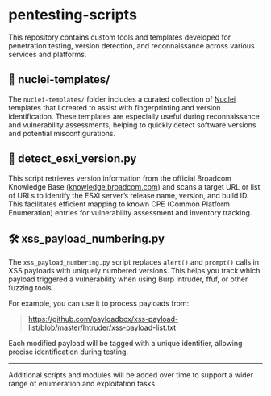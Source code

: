 # pentesting-scripts

This repository contains custom tools and templates developed for penetration testing, version detection, and reconnaissance across various services and platforms.

## 📁 nuclei-templates/

The `nuclei-templates/` folder includes a curated collection of [Nuclei](https://github.com/projectdiscovery/nuclei) templates that I created to assist with fingerprinting and version identification. These templates are especially useful during reconnaissance and vulnerability assessments, helping to quickly detect software versions and potential misconfigurations.

## 📜 detect_esxi_version.py

This script retrieves version information from the official Broadcom Knowledge Base ([knowledge.broadcom.com](https://knowledge.broadcom.com)) and scans a target URL or list of URLs to identify the ESXi server’s release name, version, and build ID. This facilitates efficient mapping to known CPE (Common Platform Enumeration) entries for vulnerability assessment and inventory tracking.

## 🛠️ xss_payload_numbering.py

The `xss_payload_numbering.py` script replaces `alert()` and `prompt()` calls in XSS payloads with uniquely numbered versions. This helps you track which payload triggered a vulnerability when using Burp Intruder, ffuf, or other fuzzing tools.

For example, you can use it to process payloads from:

> https://github.com/payloadbox/xss-payload-list/blob/master/Intruder/xss-payload-list.txt

Each modified payload will be tagged with a unique identifier, allowing precise identification during testing.
  
---

Additional scripts and modules will be added over time to support a wider range of enumeration and exploitation tasks.

